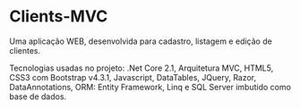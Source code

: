 # Clients-MVC
Uma aplicação WEB, desenvolvida para cadastro, listagem e edição de clientes. 

Tecnologias usadas no projeto: 
.Net Core 2.1, Arquitetura MVC, HTML5, CSS3 com Bootstrap v4.3.1, Javascript, DataTables, JQuery, Razor, DataAnnotations, ORM: Entity Framework, Linq e SQL Server imbutido como base de dados.
